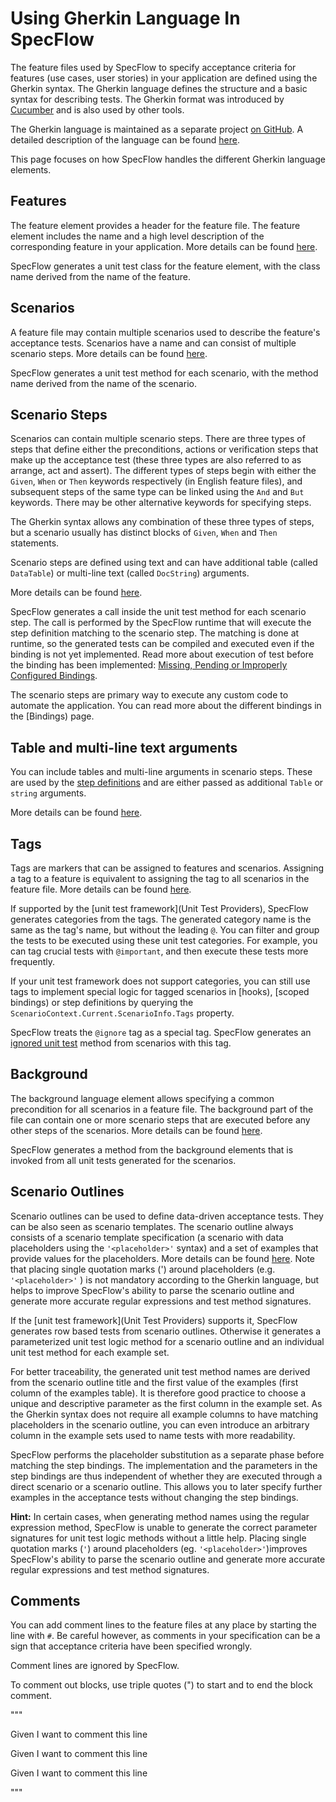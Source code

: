 # Using Gherkin Language In SpecFlow

The feature files used by SpecFlow to specify acceptance criteria for features (use cases, user stories) in your application are defined using the Gherkin syntax. The Gherkin language defines the structure and a basic syntax for describing tests. The Gherkin format was introduced by [Cucumber](http://cucumber.io/) and is also used by other tools.  

The Gherkin language is maintained as a separate project [on GitHub](https://github.com/cucumber/cucumber/tree/master/gherkin). A detailed description of the language can be found [here](https://cucumber.io/docs/gherkin/reference/).

This page focuses on how SpecFlow handles the different Gherkin language elements.

## Features

The feature element provides a header for the feature file. The feature element includes the name and a high level description of the corresponding feature in your application. More details can be found [here](https://cucumber.io/docs/gherkin/reference/#feature).

SpecFlow generates a unit test class for the feature element, with the class name derived from the name of the feature.

## Scenarios

A feature file may contain multiple scenarios used to describe the feature's acceptance tests. Scenarios have a name and can consist of multiple scenario steps. More details can be found [here](https://cucumber.io/docs/gherkin/reference/#example).

SpecFlow generates a unit test method for each scenario, with the method name derived from the name of the scenario.

## Scenario Steps

Scenarios can contain multiple scenario steps. There are three types of steps that define either the preconditions, actions or verification steps that make up the acceptance test (these three types are also referred to as arrange, act and assert). The different types of steps begin with either the `Given`, `When` or `Then` keywords respectively (in English feature files), and subsequent steps of the same type can be linked using the `And` and `But` keywords. There may be other alternative keywords for specifying steps.

The Gherkin syntax allows any combination of these three types of steps, but a scenario usually has distinct blocks of `Given`, `When` and `Then` statements.

Scenario steps are defined using text and can have additional table (called `DataTable`) or multi-line text (called `DocString`) arguments.

More details can be found [here](https://cucumber.io/docs/gherkin/reference/#steps).

SpecFlow generates a call inside the unit test method for each scenario step. The call is performed by the SpecFlow runtime that will execute the step definition matching to the scenario step. The matching is done at runtime, so the generated tests can be compiled and executed even if the binding is not yet implemented. Read more about execution of test before the binding has been implemented: [Missing, Pending or Improperly Configured Bindings](../Execution/Test-Results.md).

The scenario steps are primary way to execute any custom code to automate the application. You can read more about the different bindings in the [Bindings) page.

## Table and multi-line text arguments
You can include tables and multi-line arguments in scenario steps. These are used by the [step definitions](../Bindings/Step-Definitions.md) and are either passed as additional `Table` or `string` arguments.

More details can be found [here](https://cucumber.io/docs/gherkin/reference/#step-arguments).

## Tags
Tags are markers that can be assigned to features and scenarios. Assigning a tag to a feature is equivalent to assigning the tag to all scenarios in the feature file. More details can be found [here](https://cucumber.io/docs/cucumber/api/#tags).

If supported by the [unit test framework](Unit Test Providers), SpecFlow generates categories from the tags. The generated category name is the same as the tag's name, but without the leading `@`. You can filter and group the tests to be executed using these unit test categories. For example, you can tag crucial tests with `@important`, and then execute these tests more frequently.

If your unit test framework does not support categories, you can still use tags to implement special logic for tagged scenarios in [hooks), [scoped bindings) or step definitions by querying the `ScenarioContext.Current.ScenarioInfo.Tags` property.

SpecFlow treats the `@ignore` tag as a special tag. SpecFlow generates an [ignored unit test](Test-result#ignored-tests) method from scenarios with this tag.

## Background
The background language element allows specifying a common precondition for all scenarios in a feature file. The background part of the file can contain one or more scenario steps that are executed before any other steps of the scenarios. More details can be found [here](https://cucumber.io/docs/gherkin/reference/#background).

SpecFlow generates a method from the background elements that is invoked from all unit tests generated for the scenarios.

## Scenario Outlines
Scenario outlines can be used to define data-driven acceptance tests. They can be also seen as scenario templates. The scenario outline always consists of a scenario template specification (a scenario with data placeholders using the `'<placeholder>'` syntax) and a set of examples that provide values for the placeholders. More details can be found [here](https://cucumber.io/docs/gherkin/reference/#scenario-outline). Note that placing single quotation marks (') around placeholders (e.g. `'<placeholder>'` ) is not mandatory according to the Gherkin language, but helps to improve SpecFlow's ability to parse the scenario outline and generate more accurate regular expressions and test method signatures.

If the [unit test framework](Unit Test Providers) supports it, SpecFlow generates row based tests from scenario outlines. Otherwise it generates a parameterized unit test logic method for a scenario outline and an individual unit test method for each example set. 

For better traceability, the generated unit test method names are derived from the scenario outline title and the first value of the examples (first column of the examples table). It is therefore good practice to choose a unique and descriptive parameter as the first column in the example set. As the Gherkin syntax does not require all example columns to have matching placeholders in the scenario outline, you can even introduce an arbitrary column in the example sets used to name tests with more readability. 

SpecFlow performs the placeholder substitution as a separate phase before matching the step bindings. The implementation and the parameters in the step bindings are thus independent of whether they are executed through a direct scenario or a scenario outline. This allows you to later specify further examples in the acceptance tests without changing the step bindings.

**Hint:** In certain cases, when generating method names using the regular expression method, SpecFlow is unable to generate the correct parameter signatures for unit test logic methods without a little help. Placing single quotation marks (`'`) around placeholders (eg. `'<placeholder>'`)improves SpecFlow's ability to parse the scenario outline and generate more accurate regular expressions and test method signatures.

## Comments
You can add comment lines to the feature files at any place by starting the line with `#`. Be careful however, as comments in your specification can be a sign that acceptance criteria have been specified wrongly. 

Comment lines are ignored by SpecFlow.

To comment out blocks, use triple quotes (") to start and to end the block comment.

"""

Given I want to comment this line

Given I want to comment this line

Given I want to comment this line

"""
